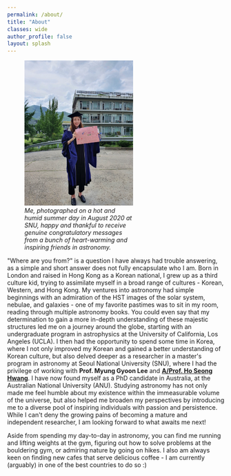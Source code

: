 ```yaml
---
permalink: /about/
title: "About"
classes: wide
author_profile: false
layout: splash
---
```


<figure style="width: 50%" class="align-right">
  <a href="/assets/images/IMG_1670.JPG" title="SNU grad photo" alt="SNU graduation photo">
  <img src="/assets/images/IMG_1670.JPG" alt=""></a>
  <figcaption> <i> Me, photographed on a hot and humid summer day in August 2020 at SNU, happy and thankful to receive genuine congratulatory messages from a bunch of heart-warming and inspiring friends in astronomy. </i> </figcaption>
</figure>

"Where are you from?" is a question I have always had trouble answering, as a simple and short answer does not fully encapsulate who I am. Born in London and raised in Hong Kong as a Korean national, I grew up as a third culture kid, trying to assimilate myself in a broad range of cultures - Korean, Western, and Hong Kong. My ventures into astronomy had simple beginnings with an admiration of the HST images of the solar system, nebulae, and galaxies - one of my favorite pastimes was to sit in my room, reading through multiple astronomy books. You could even say that my determination to gain a more in-depth understanding of these majestic structures led me on a journey around the globe, starting with an undergraduate program in astrophysics at the University of California, Los Angeles (UCLA). I then had the opportunity to spend some time in Korea, where I not only improved my Korean and gained a better understanding of Korean culture, but also delved deeper as a researcher in a master's program in astronomy at Seoul National University (SNU), where I had the privilege of working with **Prof. Myung Gyoon Lee** and [**A/Prof. Ho Seong Hwang**](https://hwanghs.github.io/). I have now found myself as a PhD candidate in Australia, at the Australian National University (ANU). Studying astronomy has not only made me feel humble about my existence within the immeasurable volume of the universe, but also helped me broaden my perspectives by introducing me to a diverse pool of inspiring individuals with passion and persistence. While I can't deny the growing pains of becoming a mature and independent researcher, I am looking forward to what awaits me next!

Aside from spending my day-to-day in astronomy, you can find me running and lifting weights at the gym, figuring out how to solve problems at the bouldering gym, or admiring nature by going on hikes. I also am always keen on finding new cafes that serve delicious coffee - I am currently (arguably) in one of the best countries to do so :) 
